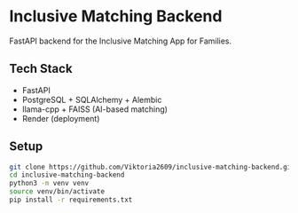 # Inclusive Matching Backend

FastAPI backend for the Inclusive Matching App for Families.

##  Tech Stack
- FastAPI
- PostgreSQL + SQLAlchemy + Alembic
- llama-cpp + FAISS (AI-based matching)
- Render (deployment)

## Setup

```bash
git clone https://github.com/Viktoria2609/inclusive-matching-backend.git
cd inclusive-matching-backend
python3 -m venv venv
source venv/bin/activate
pip install -r requirements.txt